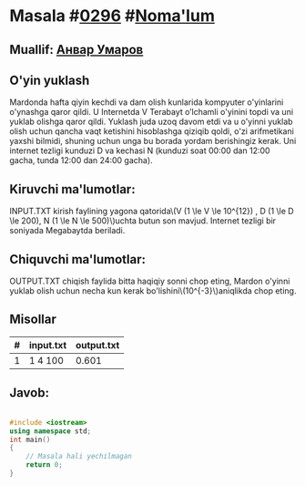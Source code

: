 
<h1>Masala #<a href="https://robocontest.uz/tasks/0296">0296</a> #<a href="https://robocontest.uz/tasks?category=1">Noma'lum</a></h1>
<h2> Muallif: <a href="https://robocontest.uz/profile/onlyaloner">Анвар Умаров</a></h2>
<h2>O'yin yuklash</h2>
<p>Mardonda hafta qiyin kechdi va dam olish kunlarida kompyuter o'yinlarini o'ynashga qaror qildi. U Internetda V Terabayt o’lchamli o'yinini topdi va uni yuklab olishga qaror qildi. Yuklash juda uzoq davom etdi va u o'yinni yuklab olish uchun qancha vaqt ketishini hisoblashga qiziqib qoldi, o'zi arifmetikani yaxshi bilmidi, shuning uchun unga bu borada yordam berishingiz kerak. Uni internet tezligi kunduzi D va kechasi N (kunduzi soat 00:00 dan 12:00 gacha, tunda 12:00 dan 24:00 gacha).</p>
<h2>Kiruvchi ma'lumotlar:</h2>
<p>INPUT.TXT kirish faylining yagona qatorida\(V (1 \le V \le 10^{12}) , D (1 \le D \le 200), N  (1 \le N \le 500)\)uchta butun son mavjud. Internet tezligi bir soniyada Megabaytda beriladi.</p>
<h2>Chiquvchi ma'lumotlar:</h2>
<p>OUTPUT.TXT chiqish faylida bitta haqiqiy sonni chop eting, Mardon o'yinni yuklab olish uchun necha kun kerak bo'lishini\(10^{-3}\)aniqlikda chop eting.</p>
<h2>Misollar</h2>
<table>
    <thead>
        <tr>
            <th>#</th>
            <th>input.txt</th>
            <th>output.txt</th>
        </tr>
    </thead>
    <tbody>
            <tr>
                <td>1</td>
                <td>1 4 100</td>
                <td>0.601</td>
            </tr>
    </tbody>
    </table>
    
<h2>Javob:</h2>

######
```cpp
#include <iostream>
using namespace std;
int main()
{
    // Masala hali yechilmagan
    return 0;
}
```
